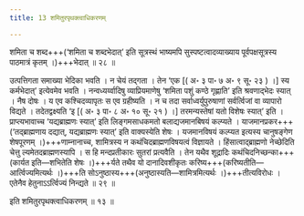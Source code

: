 ```yaml
---
title: 13 शमितुरपृथक्त्वाधिकरणम्

---
```


शमिता च शब्द+++(‘शमिता च शब्दभेदात्’ इति सूत्रस्थं भाष्यमपि सुस्पष्टत्वादव्याख्याय पूर्वपक्षसूत्रस्य पाठमात्रं कृतम् ।)+++भेदात् ॥ २८ ॥

उत्पत्तिगता समाख्या भेदिका भवति । न चेयं तद्गता । तेन ‘एक \[( अ॰ ३ पा॰ ७ अ॰ ९ सू॰ २३ ) ।\] स्य कर्मभेदात्’ इत्येवमेव भवति । नन्वध्यर्य्वादिषु व्याप्रियमाणेषु ‘शमिता पशुं कण्ठे गृह्णाति’ इति श्रवणाद्भेदः स्यात् । नैष दोषः । य एव कश्चिदव्यापृतः स एव ग्रहीष्यति । न च तदा सर्वाध्वर्युपुरुषाणां सर्वर्त्विजां वा व्यापारो विद्यते । तदेतद्वक्ष्यति ‘इ \[( अ॰ ३ पा॰ ८ अ॰ १० सू॰ २१ ) ।\] तरमन्यस्तेषां यतो विशेषः स्यात्’ इति । प्राप्त्यभावाच्च ‘यद्यब्राह्मणः स्यात्’ इति लिङ्गमसाधकमतो बलाद्यजमानबिषयं कल्प्यते । याजमानप्रकर+++(‘तद्ब्राह्मणाय दद्यात्, यद्यब्राह्मणः स्यात्’ इति वाक्यस्येति शेषः । यजमानविषयं कल्प्यत इत्यस्य चानुषङ्गेण शेषपूरणम् ।)+++णाम्नानाच्च, शामित्रस्य न कथंचिदब्राह्मणविषयत्वं विज्ञायते । हिंसात्वाद्ब्राह्मणो नेच्छेदिति चेत्तु ल्यमेतदब्राह्मणस्यापि । स हि मन्दप्रतीकारः सुतरां प्रत्यवैति । तेन यथैव शूद्रादिः कथंचिदनिच्छन्का+++(कार्यत इति—शभितेति शेषः ।)+++र्यते तथैव यो दानादिवशीकृतः करिष्य+++(करिष्यतीति—आर्त्विज्यमित्यर्थः ।)+++ति सोऽनुष्ठास्य+++(अनुष्ठास्यति—शामित्रमित्यर्थः ।)+++तीत्यविरोधः । एतेनैव हेतुनाऽऽर्त्विज्यं निन्द्यते ॥ २९ ॥

इति शमितुरपृथक्त्वाधिकरणम् ॥ १३ ॥
